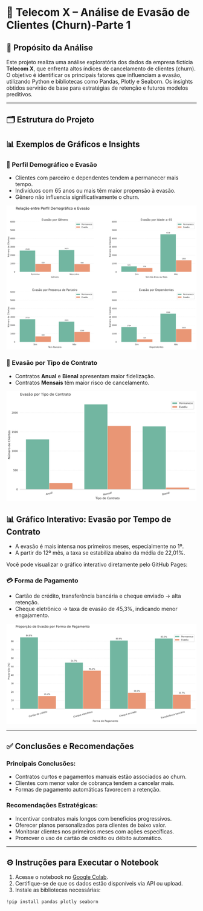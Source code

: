 # 📡 Telecom X – Análise de Evasão de Clientes (Churn)-Parte 1

## 📌 Propósito da Análise

Este projeto realiza uma análise exploratória dos dados da empresa fictícia **Telecom X**, que enfrenta altos índices de cancelamento de clientes (churn). O objetivo é identificar os principais fatores que influenciam a evasão, utilizando Python e bibliotecas como Pandas, Plotly e Seaborn. Os insights obtidos servirão de base para estratégias de retenção e futuros modelos preditivos.

---

## 🗂️ Estrutura do Projeto
## 📊 Exemplos de Gráficos e Insights

### 👥 Perfil Demográfico e Evasão
- Clientes com parceiro e dependentes tendem a permanecer mais tempo.
- Indivíduos com 65 anos ou mais têm maior propensão à evasão.
- Gênero não influencia significativamente o churn.

![Perfil Demográfico](imagens/perfil_demografico.png)

### 📄 Evasão por Tipo de Contrato
- Contratos **Anual** e **Bienal** apresentam maior fidelização.
- Contratos **Mensais** têm maior risco de cancelamento.

![Tipo de Contrato](imagens/Evasao_tipocontrato.png)

## 📊 Gráfico Interativo: Evasão por Tempo de Contrato
- A evasão é mais intensa nos primeiros meses, especialmente no 1º.
- A partir do 12º mês, a taxa se estabiliza abaixo da média de 22,01%.

Você pode visualizar o gráfico interativo diretamente pelo GitHub Pages:


### 💳 Forma de Pagamento
- Cartão de crédito, transferência bancária e cheque enviado → alta retenção.
- Cheque eletrônico → taxa de evasão de 45,3%, indicando menor engajamento.

![Forma de Pagamento](imagens/Proporcaoevasao_formapagamento.png)

---

## ✅ Conclusões e Recomendações

### Principais Conclusões:
- Contratos curtos e pagamentos manuais estão associados ao churn.
- Clientes com menor valor de cobrança tendem a cancelar mais.
- Formas de pagamento automáticas favorecem a retenção.

### Recomendações Estratégicas:
- Incentivar contratos mais longos com benefícios progressivos.
- Oferecer planos personalizados para clientes de baixo valor.
- Monitorar clientes nos primeiros meses com ações específicas.
- Promover o uso de cartão de crédito ou débito automático.

---

## ⚙️ Instruções para Executar o Notebook

1. Acesse o notebook no [Google Colab](link_para_o_colab).
2. Certifique-se de que os dados estão disponíveis via API ou upload.
3. Instale as bibliotecas necessárias:

```python
!pip install pandas plotly seaborn

